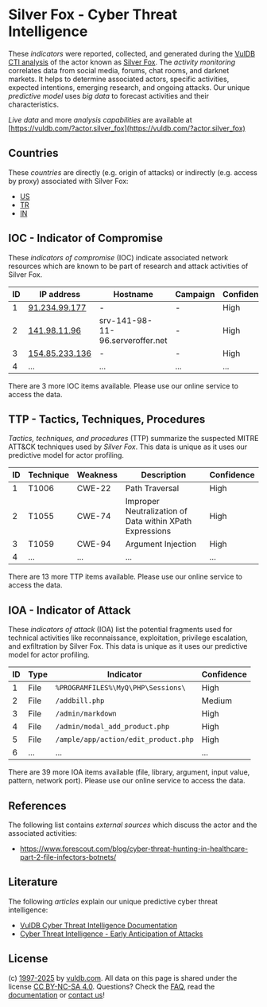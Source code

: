 # Silver Fox - Cyber Threat Intelligence

These _indicators_ were reported, collected, and generated during the [VulDB CTI analysis](https://vuldb.com/?kb.cti) of the actor known as [Silver Fox](https://vuldb.com/?actor.silver_fox). The _activity monitoring_ correlates data from social media, forums, chat rooms, and darknet markets. It helps to determine associated actors, specific activities, expected intentions, emerging research, and ongoing attacks. Our unique _predictive model_ uses _big data_ to forecast activities and their characteristics.

_Live data_ and more _analysis capabilities_ are available at [https://vuldb.com/?actor.silver_fox](https://vuldb.com/?actor.silver_fox)

## Countries

These _countries_ are directly (e.g. origin of attacks) or indirectly (e.g. access by proxy) associated with Silver Fox:

* [US](https://vuldb.com/?country.us)
* [TR](https://vuldb.com/?country.tr)
* [IN](https://vuldb.com/?country.in)

## IOC - Indicator of Compromise

These _indicators of compromise_ (IOC) indicate associated network resources which are known to be part of research and attack activities of Silver Fox.

ID | IP address | Hostname | Campaign | Confidence
-- | ---------- | -------- | -------- | ----------
1 | [91.234.99.177](https://vuldb.com/?ip.91.234.99.177) | - | - | High
2 | [141.98.11.96](https://vuldb.com/?ip.141.98.11.96) | srv-141-98-11-96.serveroffer.net | - | High
3 | [154.85.233.136](https://vuldb.com/?ip.154.85.233.136) | - | - | High
4 | ... | ... | ... | ...

There are 3 more IOC items available. Please use our online service to access the data.

## TTP - Tactics, Techniques, Procedures

_Tactics, techniques, and procedures_ (TTP) summarize the suspected MITRE ATT&CK techniques used by _Silver Fox_. This data is unique as it uses our predictive model for actor profiling.

ID | Technique | Weakness | Description | Confidence
-- | --------- | -------- | ----------- | ----------
1 | T1006 | CWE-22 | Path Traversal | High
2 | T1055 | CWE-74 | Improper Neutralization of Data within XPath Expressions | High
3 | T1059 | CWE-94 | Argument Injection | High
4 | ... | ... | ... | ...

There are 13 more TTP items available. Please use our online service to access the data.

## IOA - Indicator of Attack

These _indicators of attack_ (IOA) list the potential fragments used for technical activities like reconnaissance, exploitation, privilege escalation, and exfiltration by Silver Fox. This data is unique as it uses our predictive model for actor profiling.

ID | Type | Indicator | Confidence
-- | ---- | --------- | ----------
1 | File | `%PROGRAMFILES%\MyQ\PHP\Sessions\` | High
2 | File | `/addbill.php` | Medium
3 | File | `/admin/markdown` | High
4 | File | `/admin/modal_add_product.php` | High
5 | File | `/ample/app/action/edit_product.php` | High
6 | ... | ... | ...

There are 39 more IOA items available (file, library, argument, input value, pattern, network port). Please use our online service to access the data.

## References

The following list contains _external sources_ which discuss the actor and the associated activities:

* https://www.forescout.com/blog/cyber-threat-hunting-in-healthcare-part-2-file-infectors-botnets/

## Literature

The following _articles_ explain our unique predictive cyber threat intelligence:

* [VulDB Cyber Threat Intelligence Documentation](https://vuldb.com/?kb.cti)
* [Cyber Threat Intelligence - Early Anticipation of Attacks](https://www.scip.ch/en/?labs.20201022)

## License

(c) [1997-2025](https://vuldb.com/?kb.changelog) by [vuldb.com](https://vuldb.com/?kb.about). All data on this page is shared under the license [CC BY-NC-SA 4.0](https://creativecommons.org/licenses/by-nc-sa/4.0/). Questions? Check the [FAQ](https://vuldb.com/?kb.faq), read the [documentation](https://vuldb.com/?kb) or [contact us](https://vuldb.com/?contact)!

